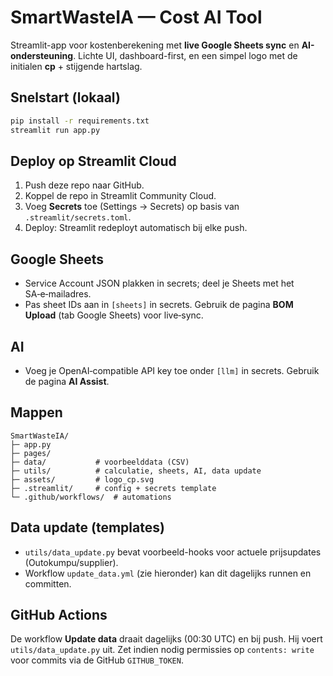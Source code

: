 # SmartWasteIA — Cost AI Tool

Streamlit-app voor kostenberekening met **live Google Sheets sync** en **AI-ondersteuning**.
Lichte UI, dashboard-first, en een simpel logo met de initialen **cp** + stijgende hartslag.

## Snelstart (lokaal)
```bash
pip install -r requirements.txt
streamlit run app.py
```

## Deploy op Streamlit Cloud
1. Push deze repo naar GitHub.
2. Koppel de repo in Streamlit Community Cloud.
3. Voeg **Secrets** toe (Settings → Secrets) op basis van `.streamlit/secrets.toml`.
4. Deploy: Streamlit redeployt automatisch bij elke push.

## Google Sheets
- Service Account JSON plakken in secrets; deel je Sheets met het SA‑e‑mailadres.
- Pas sheet IDs aan in `[sheets]` in secrets. Gebruik de pagina **BOM Upload** (tab Google Sheets) voor live‑sync.

## AI
- Voeg je OpenAI‑compatible API key toe onder `[llm]` in secrets. Gebruik de pagina **AI Assist**.

## Mappen
```
SmartWasteIA/
├─ app.py
├─ pages/
├─ data/           # voorbeelddata (CSV)
├─ utils/          # calculatie, sheets, AI, data update
├─ assets/         # logo_cp.svg
├─ .streamlit/     # config + secrets template
└─ .github/workflows/  # automations
```

## Data update (templates)
- `utils/data_update.py` bevat voorbeeld-hooks voor actuele prijsupdates (Outokumpu/supplier).
- Workflow `update_data.yml` (zie hieronder) kan dit dagelijks runnen en committen.

## GitHub Actions
De workflow **Update data** draait dagelijks (00:30 UTC) en bij push. Hij voert `utils/data_update.py` uit.
Zet indien nodig permissies op `contents: write` voor commits via de GitHub `GITHUB_TOKEN`.